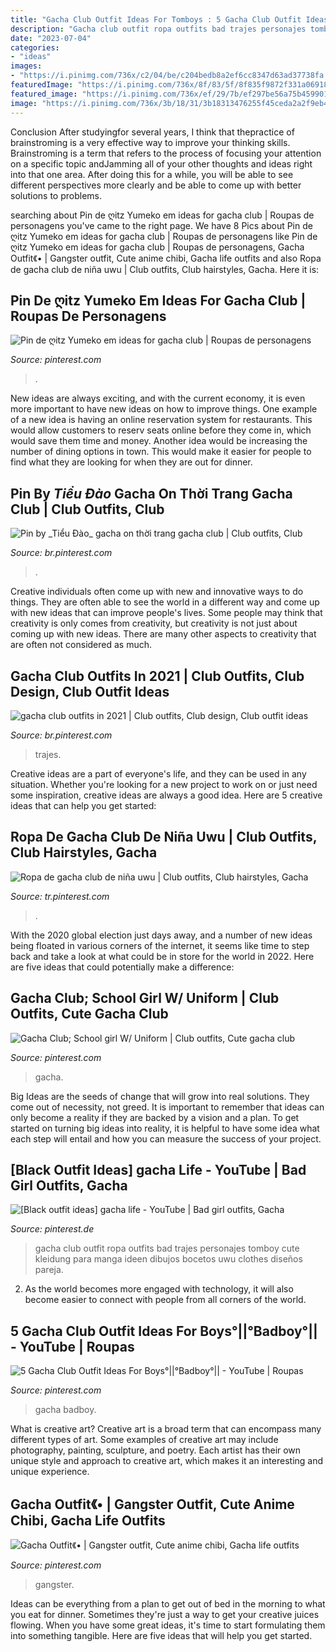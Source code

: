 ```yaml
---
title: "Gacha Club Outfit Ideas For Tomboys : 5 Gacha Club Outfit Ideas For Boys°||°badboy°||"
description: "Gacha club outfit ropa outfits bad trajes personajes tomboy cute kleidung para manga ideen dibujos bocetos uwu clothes diseños pareja"
date: "2023-07-04"
categories:
- "ideas"
images:
- "https://i.pinimg.com/736x/c2/04/be/c204bedb8a2ef6cc8347d63ad37738fa.jpg"
featuredImage: "https://i.pinimg.com/736x/8f/83/5f/8f835f9872f331a069184dce43f8dfd1.jpg"
featured_image: "https://i.pinimg.com/736x/ef/29/7b/ef297be56a75b459901fd75a186eeda0.jpg"
image: "https://i.pinimg.com/736x/3b/18/31/3b18313476255f45ceda2a2f9eb49a4a.jpg"
---
```



Conclusion
After studyingfor several years, I think that thepractice of brainstroming is a very effective way to improve your thinking skills. Brainstroming is a term that refers to the process of focusing your attention on a specific topic andJamming all of your other thoughts and ideas right into that one area. After doing this for a while, you will be able to see different perspectives more clearly and be able to come up with better solutions to problems.

	

		
searching about Pin de ღitz Yumeko em ideas for gacha club | Roupas de personagens you've came to the right page. We have 8 Pics about Pin de ღitz Yumeko em ideas for gacha club | Roupas de personagens like Pin de ღitz Yumeko em ideas for gacha club | Roupas de personagens, Gacha Outfit《• | Gangster outfit, Cute anime chibi, Gacha life outfits and also Ropa de gacha club de niña uwu | Club outfits, Club hairstyles, Gacha. Here it is:
		
    
## Pin De ღitz Yumeko Em Ideas For Gacha Club | Roupas De Personagens

<img loading=lazy src="https://i.pinimg.com/736x/cd/a2/c0/cda2c023e18e57df30775102e9b60169.jpg" onerror="this.onerror=null;this.src='https://tse2.mm.bing.net/th?id=OIP.xchQe46FkibpE6jpUHGQ0wHaHI&amp;pid=15.1';" alt="Pin de ღitz Yumeko em ideas for gacha club | Roupas de personagens">

_Source: pinterest.com_

>. 

	

New ideas are always exciting, and with the current economy, it is even more important to have new ideas on how to improve things. One example of a new idea is having an online reservation system for restaurants. This would allow customers to reserv seats online before they come in, which would save them time and money. Another idea would be increasing the number of dining options in town. This would make it easier for people to find what they are looking for when they are out for dinner.

    
## Pin By _Tiểu Đào_ Gacha On Thời Trang Gacha Club | Club Outfits, Club

<img loading=lazy src="https://i.pinimg.com/736x/48/c8/37/48c83700ced07ccefc951893191c017c.jpg" onerror="this.onerror=null;this.src='https://tse1.mm.bing.net/th?id=OIP.1i7y3-5p7WBn8RGwBjmvEAHaHa&amp;pid=15.1';" alt="Pin by _Tiểu Đào_ gacha on thời trang gacha club | Club outfits, Club">

_Source: br.pinterest.com_

>. 

	

Creative individuals often come up with new and innovative ways to do things. They are often able to see the world in a different way and come up with new ideas that can improve people's lives. Some people may think that creativity is only comes from creativity, but creativity is not just about coming up with new ideas. There are many other aspects to creativity that are often not considered as much.

    
## Gacha Club Outfits In 2021 | Club Outfits, Club Design, Club Outfit Ideas

<img loading=lazy src="https://i.pinimg.com/736x/c2/04/be/c204bedb8a2ef6cc8347d63ad37738fa.jpg" onerror="this.onerror=null;this.src='https://tse3.mm.bing.net/th?id=OIP.AMW9144IAUqz6QROcj8q1AHaFV&amp;pid=15.1';" alt="gacha club outfits in 2021 | Club outfits, Club design, Club outfit ideas">

_Source: br.pinterest.com_

>trajes. 

	

Creative ideas are a part of everyone's life, and they can be used in any situation. Whether you're looking for a new project to work on or just need some inspiration, creative ideas are always a good idea. Here are 5 creative ideas that can help you get started: 

    
## Ropa De Gacha Club De Niña Uwu | Club Outfits, Club Hairstyles, Gacha

<img loading=lazy src="https://i.pinimg.com/736x/95/be/a5/95bea599f11c3a7742310268d593b037.jpg" onerror="this.onerror=null;this.src='https://tse3.mm.bing.net/th?id=OIP.dWPEQ99YHA900-uliIs14AHaHY&amp;pid=15.1';" alt="Ropa de gacha club de niña uwu | Club outfits, Club hairstyles, Gacha">

_Source: tr.pinterest.com_

>. 

	

With the 2020 global election just days away, and a number of new ideas being floated in various corners of the internet, it seems like time to step back and take a look at what could be in store for the world in 2022. Here are five ideas that could potentially make a difference: 

    
## Gacha Club; School Girl W/ Uniform | Club Outfits, Cute Gacha Club

<img loading=lazy src="https://i.pinimg.com/736x/8f/83/5f/8f835f9872f331a069184dce43f8dfd1.jpg" onerror="this.onerror=null;this.src='https://tse1.mm.bing.net/th?id=OIP.sxOVfe82mdp7ytDcyUzCjgHaJ6&amp;pid=15.1';" alt="Gacha Club; School girl W/ Uniform | Club outfits, Cute gacha club">

_Source: pinterest.com_

>gacha. 

	

Big Ideas are the seeds of change that will grow into real solutions. They come out of necessity, not greed. It is important to remember that ideas can only become a reality if they are backed by a vision and a plan. To get started on turning big ideas into reality, it is helpful to have some idea what each step will entail and how you can measure the success of your project.

    
## [Black Outfit Ideas] gacha Life - YouTube | Bad Girl Outfits, Gacha

<img loading=lazy src="https://i.pinimg.com/736x/a8/4f/72/a84f72011b07d90248c1f3b97fa59c0c.jpg" onerror="this.onerror=null;this.src='https://tse1.mm.bing.net/th?id=OIP.tXSAkVGlCLROhfEj4-N1GgHaFj&amp;pid=15.1';" alt="[Black outfit ideas] gacha life - YouTube | Bad girl outfits, Gacha">

_Source: pinterest.de_

>gacha club outfit ropa outfits bad trajes personajes tomboy cute kleidung para manga ideen dibujos bocetos uwu clothes diseños pareja. 

	

2. As the world becomes more engaged with technology, it will also become easier to connect with people from all corners of the world. 

    
## 5 Gacha Club Outfit Ideas For Boys°||°Badboy°|| - YouTube | Roupas

<img loading=lazy src="https://i.pinimg.com/736x/ef/29/7b/ef297be56a75b459901fd75a186eeda0.jpg" onerror="this.onerror=null;this.src='https://tse2.mm.bing.net/th?id=OIP.LlkUK0pZuK-FljMbjyHHfAHaFj&amp;pid=15.1';" alt="5 Gacha Club Outfit Ideas For Boys°||°Badboy°|| - YouTube | Roupas">

_Source: pinterest.com_

>gacha badboy. 

	

What is creative art?
Creative art is a broad term that can encompass many different types of art. Some examples of creative art may include photography, painting, sculpture, and poetry. Each artist has their own unique style and approach to creative art, which makes it an interesting and unique experience.

    
## Gacha Outfit《• | Gangster Outfit, Cute Anime Chibi, Gacha Life Outfits

<img loading=lazy src="https://i.pinimg.com/736x/3b/18/31/3b18313476255f45ceda2a2f9eb49a4a.jpg" onerror="this.onerror=null;this.src='https://tse4.mm.bing.net/th?id=OIP.BZVNVeeoQRrb549-ph_fYgHaHh&amp;pid=15.1';" alt="Gacha Outfit《• | Gangster outfit, Cute anime chibi, Gacha life outfits">

_Source: pinterest.com_

>gangster. 

	

Ideas can be everything from a plan to get out of bed in the morning to what you eat for dinner. Sometimes they're just a way to get your creative juices flowing. When you have some great ideas, it's time to start formulating them into something tangible. Here are five ideas that will help you get started.


